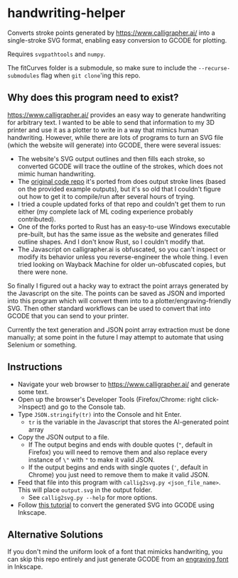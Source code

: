 # handwriting-helper
Converts stroke points generated by https://www.calligrapher.ai/ into a single-stroke SVG format, enabling easy conversion to GCODE for plotting.

Requires `svgpathtools` and `numpy`. 

The fitCurves folder is a submodule, so make sure to include the `--recurse-submodules` flag when `git clone`'ing this  repo.

## Why does this program need to exist?
https://www.calligrapher.ai/ provides an easy way to generate handwriting for arbitrary text. I wanted to be able to send that information to my 3D printer and use it as a plotter to write in a way that mimics human handwriting. However, while there are lots of programs to turn an SVG file (which the website will generate) into GCODE, there were several issues:
- The website's SVG output outlines and then fills each stroke, so converted GCODE will trace the outline of the strokes, which does not mimic human handwriting.
- The [original code repo](https://github.com/sjvasquez/handwriting-synthesis) it's ported from does output stroke lines (based on the provided example outputs), but it's so old that I couldn't figure out how to get it to compile/run after several hours of trying.
- I tried a couple updated forks of that repo and couldn't get them to run either (my complete lack of ML coding experience probably contributed).
- One of the forks ported to Rust has an easy-to-use Windows executable pre-built, but has the same issue as the website and generates filled outline shapes. And I don't know Rust, so I couldn't modify that.
- The Javascript on calligrapher.ai is obfuscated, so you can't inspect or modify its behavior unless you reverse-engineer the whole thing. I even tried looking on Wayback Machine for older un-obfuscated copies, but there were none.

So finally I figured out a hacky way to extract the point arrays generated by the Javascript on the site. The points can be saved as JSON and imported into this program which will convert them into to a plotter/engraving-friendly SVG. Then other standard workflows can be used to convert that into GCODE that you can send to your printer.

Currently the text generation and JSON point array extraction must be done manually; at some point in the future I may attempt to automate that using Selenium or something.

## Instructions
- Navigate your web browser to https://www.calligrapher.ai/ and generate some text.
- Open up the browser's Developer Tools (Firefox/Chrome: right click->Inspect) and go to the Console tab.
- Type `JSON.stringify(tr)` into the Console and hit Enter.
    - `tr` is the variable in the Javascript that stores the AI-generated point array
- Copy the JSON output to a file.
    - If The output begins and ends with double quotes (`"`, default in Firefox) you will need to remove them and also replace every instance of `\"` with `"` to make it valid JSON.
    - If the output begins and ends with single quotes (`'`, default in Chrome) you just need to remove them to make it valid JSON.
- Feed that file into this program with `callig2svg.py <json_file_name>`. This will place `output.svg` in the output folder.
    - See `callig2svg.py --help` for more options.
- Follow [this tutorial](https://www.instructables.com/Use-3D-Printer-As-a-Plottercutter/) to convert the generated SVG into GCODE using Inkscape.


## Alternative Solutions
If you don't mind the uniform look of a font that mimicks handwriting, you can skip this repo entirely and just generate GCODE from an [engraving font](https://www.evilmadscientist.com/2019/hershey-text-v30/) in Inkscape.
